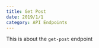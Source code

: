 ```yaml
---
title: Get Post
date: 2019/1/1
category: API Endpoints
---
```


This is about the `get-post` endpoint